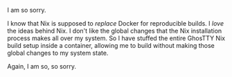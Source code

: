 I am so sorry.

I know that Nix is supposed to _replace_ Docker for reproducible builds.
I _love_ the ideas behind Nix.  I don't like the global changes that the
Nix installation process makes all over my system.  So I have stuffed
the entire GhosTTY Nix build setup inside a container, allowing me to
build without making those global changes to my system state.

Again, I am so, so sorry.

